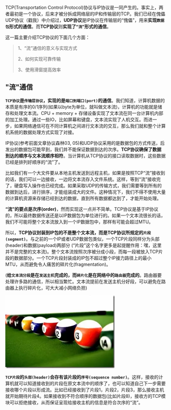 TCP(Transportation Control Protocol)协议与IP协议是一同产生的。事实上，两者最初是一个协议，后来才被分拆成网络层的IP和传输层的TCP。我们已经在傀儡 UDP协议（戳我）中介绍过，**UDP协议**是IP协议在传输层的“傀儡”，用来**实现`数据包`形式的通信**。而**TCP协议**则**实现了`“流”`形式的通信**。

这一篇主要介绍TCP协议的下面几个方面：

>1、“流”通信的意义与实现方式
>
>2、如何实现可靠传输
>
>3、使用滑窗提高效率

## "流"通信

**`TCP协议`是`传输层协议`，实现的是`端口到端口(port)`的通信**。我们知道，计算机数据的本质是有序的0/1序列(如果以byte为单位，就叫做文本流)，计算机的功能就是储存和处理文本流。CPU + memory + 存储设备实现了文本流在同一台计算机内部的加工处理。通过一些IO，比如屏幕和键盘，文本流实现了人机交互。而进一步，如果网络通信可在不同计算机之间进行文本流的交互，那么我们就和整个计算机系统的数据处理方式实现了对接。

IP协议(参考前面文章协议森林03, 05)和UDP协议采用的是数据包的方式传送，后发出的数据包可能早到，我们并不能保证数据到达的次序。**TCP协议确保了数据到达的顺序与文本流顺序相符**。当计算机从TCP协议的接口读取数据时，这些数据已经是排列好顺序的“流”了。

比如我们有一个大文件要从本地主机发送到远程主机，如果是按照TCP“流”接收到的话，我们可以一边接收，一边将文本流存入文件系统。这样，等到“流”接收完了，硬盘写入操作也已经完成。如果采取UDP的传输方式，我们需要等到所有的数据到达后，进行排序，才能组装成大的文件。这种情况下，我们不得不使用大量的计算机资源来存储已经到达的数据，直到所有数据都达到了，才能开始处理。

**“流”的要点是次序(order)**，然而实现这一点并不简单。TCP协议是基于IP协议的，所以最终数据传送还是以IP数据包为单位进行的。如果一个文本流很长的话，我们不可能将整个文本流放入到一个IP数据包中，那样有可能会超过MTU。

所以，**TCP协议封装到IP包的不是整个文本流，而是TCP协议所规定的`片段(segment)`**。与之前的一个IP或者UDP数据包类似，一个TCP片段同样分为头部(header)和数据(payload)两部分 (“片段”这个名字更多是起提醒作用：嘿，这里并不是完整的文本流)。整个文本流按照次序被分成小段，而每一段被放入TCP片段的数据部分。一个TCP片段封装成的IP包不超过整个IP接力路径上的最小MTU，从而避免令人痛苦的碎片化(fragmentation)。

(**给`文本流分段`是在`发送主机`完成的，而`碎片化`是在网络中的`路由器`完成的**。路由器要处理许多路的通信，所以相当繁忙。文本流提前在发送主机分好段，可以避免在路由器上执行碎片化，可大大减小网络负担)

![](../images/tcp_1.webp)

**`TCP片段`的`头部(header)`会存有该片段的`序号(sequence number)`**。这样，接收的计算机就可以知道接收到的片段在原文本流中的顺序了，也可以知道自己下一步需要接收哪个片段以形成流。比如已经接收到了片段1，片段2，片段3，那么接收主机就开始期待片段4。如果接收到不符合顺序的数据包(比如片段8)，接收方的TCP模块可以拒绝接收，从而保证呈现给接收主机的信息是符合次序的“流”。

